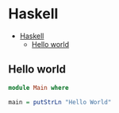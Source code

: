 # Haskell

<!--ts-->
* [Haskell](hasekll.md#haskell)
   * [Hello world](hasekll.md#hello-world)

<!-- Added by: runner, at: Thu Sep 23 05:29:20 UTC 2021 -->

<!--te-->

## Hello world
```haskell
module Main where

main = putStrLn "Hello World"
```
